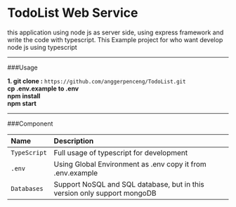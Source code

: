 # TodoList Web Service
this application using node js as server side, using express
framework and write the code with typescript. This Example project
for who want develop node js using typescript

---

###Usage

**1. git clone :** `https://github.com/anggerpenceng/TodoList.git` <br>
**cp .env.example to .env** <br>
**npm install** <br>
**npm start**

---

###Component

| Name                | Description  |
| :-----------------  | :------------- |
| `TypeScript`        | Full usage of typescript for development |
| `.env`              | Using Global Environment as .env copy it from .env.example |
| `Databases`         | Support NoSQL and SQL database, but in this version only support mongoDB |
